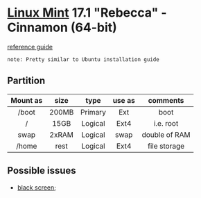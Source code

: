 # [Linux Mint](http://www.linuxmint.com/) 17.1 "Rebecca" - Cinnamon (64-bit)

[reference guide](http://itsfoss.com/guide-install-linux-mint-16-dual-boot-windows/)

	note: Pretty similar to Ubuntu installation guide

## Partition

| Mount as | size | type | use as | comments |
|:--------:|:----:|:----:|:------:|:--------:|
| /boot | 200MB | Primary | Ext | boot |
| / | 15GB | Logical | Ext4 | i.e. root |
| swap | 2xRAM | Logical | swap | double of RAM |
| /home | rest | Logical | Ext4 | file storage |

## Possible issues

* [black screen](http://community.linuxmint.com/tutorial/view/842);
